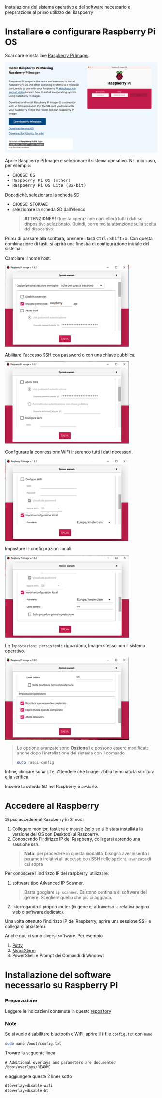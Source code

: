 Installazione del sistema operativo e del software necessario e preparazione al primo utilizzo del Raspberry

# Installare e configurare Raspberry Pi OS
Scaricare e installare [Raspberry Pi Imager](https://www.raspberrypi.com/software/).

![Download Raspberry Pi Imager](img/download_rpi-imager.png)

Aprire Raspberry Pi Imager e selezionare il sistema operativo. Nel mio caso, per esempio:
  * <kbd>CHOOSE OS</kbd>
  * <kbd>Raspberry Pi OS (other)</kbd>
  * <kbd>Raspberry Pi OS Lite (32-bit)</kbd>

Dopodichè, selezionare la scheda SD:
  * <kbd>CHOOSE STORAGE</kbd>
  * selezionare la scheda SD dall'elenco
    >**ATTENZIONE!!!** Questa operazione cancellerà tutti i dati sul dispositivo selezionato. Quindi, porre molta attenzione sulla scelta del dispositivo.

Prima di passare alla scrittura, premere i tasti <kbd>Ctrl</kbd>+<kbd>Shift</kbd>+<kbd>x</kbd>. Con questa combinazione di tasti, si aprirá una finestra di configurazione iniziale del sistema.

Cambiare il nome host.

![Configurazione OS](img/config1.png)

Abilitare l'accesso SSH con password o con una chiave pubblica.

![Configurazione OS](img/config2.png)

Configurare la connessione WiFi inserendo tutti i dati necessari.

![Configurazione OS](img/config3.png)

Impostare le configurazioni locali.

![Configurazione OS](img/config4.png)

Le `Impostazioni persistenti` riguardano, Imager stesso non il sistema operativo.

![Configurazione OS](img/config5.png)

> Le opzione avanzate sono **Opzionali** e possono essere modificate anche dopo l'installazione del sistema con il comando
> ```bash
> sudo raspi-config
> ```

Infine, cliccare su <kbd>Write</kbd>. Attendere che Imager abbia terminato la scrittura e la verifica.

Inserire la scheda SD nel Raspberry e avviarlo.

# Accedere al Raspberry
Si può accedere al Raspberry in 2 modi
  1. Collegare monitor, tastiera e mouse (solo se si è stata installata la versione del OS con Desktop) al Raspberry.
  2. Conoscendo l'indirizzo IP del Raspberry, collegarsi aprendo una sessione ssh.
     > **Nota**: per procedere in questa modalità, bisogna aver inserito i parametri relativi all'accesso con SSH nelle `opzioni avanzate` di cui sopra

Per conoscere l'indirizzo IP del raspberry, utilizzare:
  1. software tipo [Advanced IP Scanner](http://www.advanced-ip-scanner.com/link.php?lng=it&ver=2-5-3850&beta=n&page=about).
     > Basta googlare `ip scanner`. Esistono centinaia di software del genere. Scegliere quello che più ci aggrada.
  2. Interrogando il proprio router (in genere, attraverso la relativa pagina web o software dedicato).

Una volta ottenuto l'indirizzo IP del Raspberry, aprire una sessione SSH e collegarsi al sistema. 

Anche qui, ci sono diversi software. Per esempio:
  1. [Putty](https://www.chiark.greenend.org.uk/~sgtatham/putty/)
  2. [MobaXterm](https://mobaxterm.mobatek.net/)
  3. PowerShell e Prompt dei Comandi di Windows

# Installazione del software necessario su Raspberry Pi
### Preparazione
Leggere le indicazioni contenute in questo [repository](https://github.com/ginocic/bash_aliases)

### Note
Se si vuole disabilitare bluetooth e WiFi, aprire il il file `config.txt` con `nano`
```bash
sudo nano /boot/config.txt
```
Trovare la seguente linea
```
# Additional overlays and parameters are documented /boot/overlays/README
```
e aggiungere queste 2 linee sotto
```
dtoverlay=disable-wifi
dtoverlay=disable-bt
```
